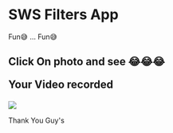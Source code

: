 <h1>SWS Filters App</h1>

Fun😅 ... Fun😅

<h2>Click On photo and see 😂😂😂
  
Your Video recorded</h2>

<img src="https://raw.githubusercontent.com/sagarjangid41/SWS_Filters_App/main/img/sagarjangid41.png"/>






Thank You Guy's
